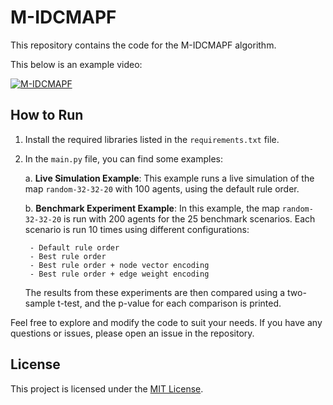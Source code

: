 # M-IDCMAPF

This repository contains the code for the M-IDCMAPF algorithm.

This below is an example video:

[![M-IDCMAPF](https://img.youtube.com/vi/5QSAsHZA1K8/0.jpg)](https://www.youtube.com/watch?v=5QSAsHZA1K8)


## How to Run

1. Install the required libraries listed in the `requirements.txt` file.

2. In the `main.py` file, you can find some examples:

    a. **Live Simulation Example**: This example runs a live simulation of the map `random-32-32-20` with 100 agents, using the default rule order.

    b. **Benchmark Experiment Example**: In this example, the map `random-32-32-20` is run with 200 agents for the 25 benchmark scenarios. Each scenario is run 10 times using different configurations:
    
        - Default rule order
        - Best rule order
        - Best rule order + node vector encoding
        - Best rule order + edge weight encoding
        
      The results from these experiments are then compared using a two-sample t-test, and the p-value for each comparison is printed.

Feel free to explore and modify the code to suit your needs. If you have any questions or issues, please open an issue in the repository.

## License

This project is licensed under the [MIT License](LICENSE).
